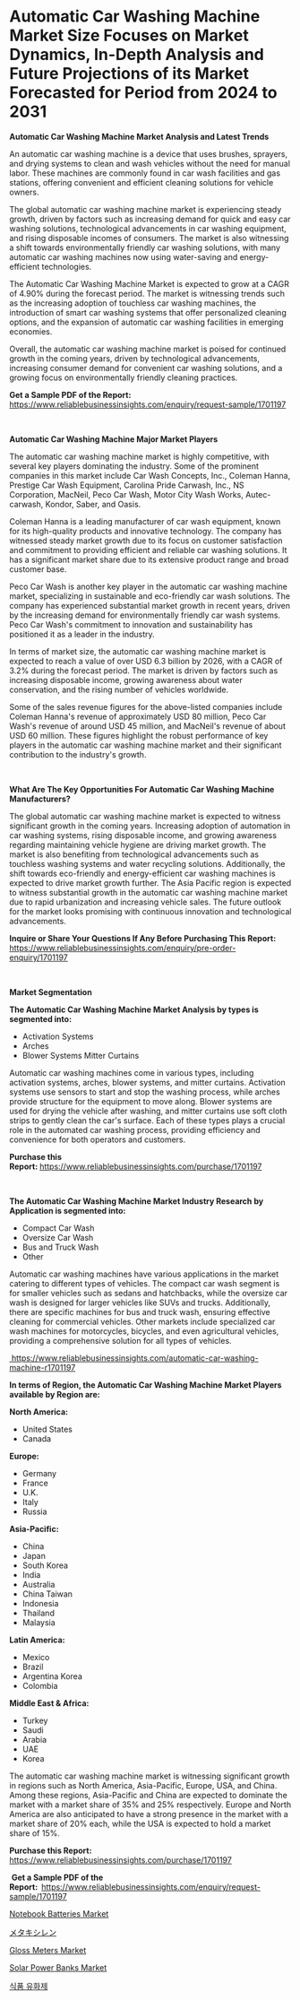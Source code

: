 <p><h1>Automatic Car Washing Machine Market Size Focuses on Market Dynamics, In-Depth Analysis and Future Projections of its Market Forecasted for Period from 2024 to 2031</h1></p><p><strong>Automatic Car Washing Machine Market Analysis and Latest Trends</strong></p>
<p><p>An automatic car washing machine is a device that uses brushes, sprayers, and drying systems to clean and wash vehicles without the need for manual labor. These machines are commonly found in car wash facilities and gas stations, offering convenient and efficient cleaning solutions for vehicle owners.</p><p>The global automatic car washing machine market is experiencing steady growth, driven by factors such as increasing demand for quick and easy car washing solutions, technological advancements in car washing equipment, and rising disposable incomes of consumers. The market is also witnessing a shift towards environmentally friendly car washing solutions, with many automatic car washing machines now using water-saving and energy-efficient technologies.</p><p>The Automatic Car Washing Machine Market is expected to grow at a CAGR of 4.90% during the forecast period. The market is witnessing trends such as the increasing adoption of touchless car washing machines, the introduction of smart car washing systems that offer personalized cleaning options, and the expansion of automatic car washing facilities in emerging economies.</p><p>Overall, the automatic car washing machine market is poised for continued growth in the coming years, driven by technological advancements, increasing consumer demand for convenient car washing solutions, and a growing focus on environmentally friendly cleaning practices.</p></p>
<p><strong>Get a Sample PDF of the Report:&nbsp;</strong> <a href="https://www.reliablebusinessinsights.com/enquiry/request-sample/1701197">https://www.reliablebusinessinsights.com/enquiry/request-sample/1701197</a></p>
<p>&nbsp;</p>
<p><strong>Automatic Car Washing Machine Major Market Players</strong></p>
<p><p>The automatic car washing machine market is highly competitive, with several key players dominating the industry. Some of the prominent companies in this market include Car Wash Concepts, Inc., Coleman Hanna, Prestige Car Wash Equipment, Carolina Pride Carwash, Inc., NS Corporation, MacNeil, Peco Car Wash, Motor City Wash Works, Autec-carwash, Kondor, Saber, and Oasis.</p><p>Coleman Hanna is a leading manufacturer of car wash equipment, known for its high-quality products and innovative technology. The company has witnessed steady market growth due to its focus on customer satisfaction and commitment to providing efficient and reliable car washing solutions. It has a significant market share due to its extensive product range and broad customer base.</p><p>Peco Car Wash is another key player in the automatic car washing machine market, specializing in sustainable and eco-friendly car wash solutions. The company has experienced substantial market growth in recent years, driven by the increasing demand for environmentally friendly car wash systems. Peco Car Wash's commitment to innovation and sustainability has positioned it as a leader in the industry.</p><p>In terms of market size, the automatic car washing machine market is expected to reach a value of over USD 6.3 billion by 2026, with a CAGR of 3.2% during the forecast period. The market is driven by factors such as increasing disposable income, growing awareness about water conservation, and the rising number of vehicles worldwide.</p><p>Some of the sales revenue figures for the above-listed companies include Coleman Hanna's revenue of approximately USD 80 million, Peco Car Wash's revenue of around USD 45 million, and MacNeil's revenue of about USD 60 million. These figures highlight the robust performance of key players in the automatic car washing machine market and their significant contribution to the industry's growth.</p></p>
<p>&nbsp;</p>
<p><strong>What Are The Key Opportunities For Automatic Car Washing Machine Manufacturers?</strong></p>
<p><p>The global automatic car washing machine market is expected to witness significant growth in the coming years. Increasing adoption of automation in car washing systems, rising disposable income, and growing awareness regarding maintaining vehicle hygiene are driving market growth. The market is also benefiting from technological advancements such as touchless washing systems and water recycling solutions. Additionally, the shift towards eco-friendly and energy-efficient car washing machines is expected to drive market growth further. The Asia Pacific region is expected to witness substantial growth in the automatic car washing machine market due to rapid urbanization and increasing vehicle sales. The future outlook for the market looks promising with continuous innovation and technological advancements.</p></p>
<p><strong>Inquire or Share Your Questions If Any Before Purchasing This Report:</strong> <a href="https://www.reliablebusinessinsights.com/enquiry/pre-order-enquiry/1701197">https://www.reliablebusinessinsights.com/enquiry/pre-order-enquiry/1701197</a></p>
<p>&nbsp;</p>
<p><strong>Market Segmentation</strong></p>
<p><strong>The Automatic Car Washing Machine Market Analysis by types is segmented into:</strong></p>
<p><ul><li>Activation Systems</li><li>Arches</li><li>Blower Systems Mitter Curtains</li></ul></p>
<p><p>Automatic car washing machines come in various types, including activation systems, arches, blower systems, and mitter curtains. Activation systems use sensors to start and stop the washing process, while arches provide structure for the equipment to move along. Blower systems are used for drying the vehicle after washing, and mitter curtains use soft cloth strips to gently clean the car's surface. Each of these types plays a crucial role in the automated car washing process, providing efficiency and convenience for both operators and customers.</p></p>
<p><strong>Purchase this Report:&nbsp;</strong><a href="https://www.reliablebusinessinsights.com/purchase/1701197">https://www.reliablebusinessinsights.com/purchase/1701197</a></p>
<p>&nbsp;</p>
<p><strong>The Automatic Car Washing Machine Market Industry Research by Application is segmented into:</strong></p>
<p><ul><li>Compact Car Wash</li><li>Oversize Car Wash</li><li>Bus and Truck Wash</li><li>Other</li></ul></p>
<p><p>Automatic car washing machines have various applications in the market catering to different types of vehicles. The compact car wash segment is for smaller vehicles such as sedans and hatchbacks, while the oversize car wash is designed for larger vehicles like SUVs and trucks. Additionally, there are specific machines for bus and truck wash, ensuring effective cleaning for commercial vehicles. Other markets include specialized car wash machines for motorcycles, bicycles, and even agricultural vehicles, providing a comprehensive solution for all types of vehicles.</p></p>
<p><a href="https://www.reliablebusinessinsights.com/automatic-car-washing-machine-r1701197">&nbsp;https://www.reliablebusinessinsights.com/automatic-car-washing-machine-r1701197</a></p>
<p><strong>In terms of Region, the Automatic Car Washing Machine Market Players available by Region are:</strong></p>
<p>
    <p> <strong> North America: </strong>
        <ul>
            <li>United States</li>
            <li>Canada</li>
        </ul>
        </p> 
    <p> <strong> Europe: </strong>
        <ul>
            <li>Germany</li>
            <li>France</li>
            <li>U.K.</li>
            <li>Italy</li>
            <li>Russia</li>
        </ul>
        </p> 
    <p> <strong> Asia-Pacific: </strong>
        <ul>
            <li>China</li>
            <li>Japan</li>
            <li>South Korea</li>
            <li>India</li>
            <li>Australia</li>
            <li>China Taiwan</li>
            <li>Indonesia</li>
            <li>Thailand</li>
            <li>Malaysia</li>
        </ul>
        </p> 
    <p> <strong> Latin America: </strong>
        <ul>
            <li>Mexico</li>
            <li>Brazil</li>
            <li>Argentina Korea</li>
            <li>Colombia</li>
        </ul>
        </p> 
    <p> <strong> Middle East & Africa: </strong>
        <ul>
            <li>Turkey</li>
            <li>Saudi</li>
            <li>Arabia</li>
            <li>UAE</li>
            <li>Korea</li>
        </ul>
    </p>
    </p>
<p><p>The automatic car washing machine market is witnessing significant growth in regions such as North America, Asia-Pacific, Europe, USA, and China. Among these regions, Asia-Pacific and China are expected to dominate the market with a market share of 35% and 25% respectively. Europe and North America are also anticipated to have a strong presence in the market with a market share of 20% each, while the USA is expected to hold a market share of 15%.</p></p>
<p><strong>Purchase this Report: </strong><a href="https://www.reliablebusinessinsights.com/purchase/1701197">https://www.reliablebusinessinsights.com/purchase/1701197</a></p>
<p>&nbsp;<strong>Get a Sample PDF of the Report:&nbsp;&nbsp;</strong><a href="https://www.reliablebusinessinsights.com/enquiry/request-sample/1701197">https://www.reliablebusinessinsights.com/enquiry/request-sample/1701197</a></p>
<p><strong></strong></p>
<p><p><a href="https://github.com/amapolalg/Market-Research-Report-List-1/blob/main/notebook-batteries-market.md">Notebook Batteries Market</a></p><p><a href="https://github.com/FredaJerde/Market-Research-Report-List-1/blob/main/5206839152231.md">メタキシレン</a></p><p><a href="https://issuu.com/reportprime-2/docs/gloss-meters-market-size-2030.pptx">Gloss Meters Market</a></p><p><a href="https://github.com/LibbySpencer2018/Market-Research-Report-List-1/blob/main/solar-power-banks-market.md">Solar Power Banks Market</a></p><p><a href="https://github.com/vanessagrant665567/Market-Research-Report-List-1/blob/main/3744199162143.md">식품 유화제</a></p></p>